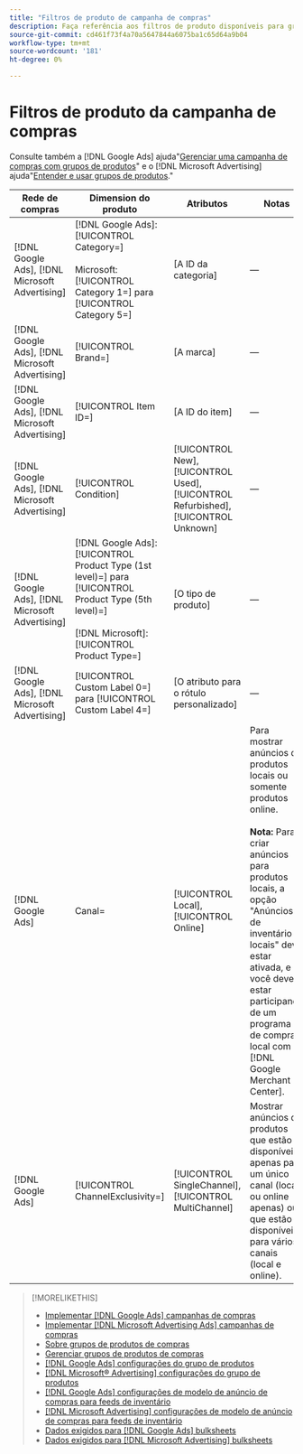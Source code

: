 ```yaml
---
title: "Filtros de produto de campanha de compras"
description: Faça referência aos filtros de produto disponíveis para grupos de produtos de compras.
source-git-commit: cd461f73f4a70a5647844a6075ba1c65d64a9b04
workflow-type: tm+mt
source-wordcount: '181'
ht-degree: 0%

---
```


# Filtros de produto da campanha de compras

Consulte também a [!DNL Google Ads] ajuda&quot;[Gerenciar uma campanha de compras com grupos de produtos](https://support.google.com/google-ads/answer/6275317)&quot; e o [!DNL Microsoft Advertising] ajuda&quot;[Entender e usar grupos de produtos](https://help.ads.microsoft.com/#apex/bae/en/56782).&quot;

| Rede de compras | Dimension do produto | Atributos | Notas |
|----|----|----|----|
| [!DNL Google Ads], [!DNL Microsoft Advertising] | [!DNL Google Ads]: [!UICONTROL Category=]<br><br>Microsoft: [!UICONTROL Category 1=] para [!UICONTROL Category 5=] | \[A ID da categoria\] | — |
| [!DNL Google Ads], [!DNL Microsoft Advertising] | [!UICONTROL Brand=] | \[A marca\] | — |
| [!DNL Google Ads], [!DNL Microsoft Advertising] | [!UICONTROL Item ID=] | \[A ID do item\] | — |
| [!DNL Google Ads], [!DNL Microsoft Advertising] | [!UICONTROL Condition] | [!UICONTROL New], [!UICONTROL Used], [!UICONTROL Refurbished], [!UICONTROL Unknown] | — |
| [!DNL Google Ads], [!DNL Microsoft Advertising] | [!DNL Google Ads]: [!UICONTROL Product Type (1st level)=] para [!UICONTROL Product Type (5th level)=]<br><br>[!DNL Microsoft]: [!UICONTROL Product Type=] | \[O tipo de produto\] | — |
| [!DNL Google Ads], [!DNL Microsoft Advertising] | [!UICONTROL Custom Label 0=] para [!UICONTROL Custom Label 4=] | \[O atributo para o rótulo personalizado\] | — |
| [!DNL Google Ads] | Canal= | [!UICONTROL Local], [!UICONTROL Online] | Para mostrar anúncios de produtos locais ou somente produtos online.<br><br><b>Nota:</b> Para criar anúncios para produtos locais, a opção &quot;Anúncios de inventário locais&quot; deve estar ativada, e você deve estar participando de um programa de compras local com [!DNL Google Merchant Center]. |
| [!DNL Google Ads] | [!UICONTROL ChannelExclusivity=] | [!UICONTROL SingleChannel], [!UICONTROL MultiChannel] | Mostrar anúncios de produtos que estão disponíveis apenas para um único canal (local ou online apenas) ou que estão disponíveis para vários canais (local e online). |

>[!MORELIKETHIS]
>
>* [Implementar [!DNL Google Ads] campanhas de compras](/help/search-social-commerce/campaign-management/special-campaign-types/google-shopping-campaigns.md)
>* [Implementar [!DNL Microsoft Advertising Ads] campanhas de compras](/help/search-social-commerce/campaign-management/special-campaign-types/microsoft-shopping-campaigns.md)
>* [Sobre grupos de produtos de compras](product-group-about.md)
>* [Gerenciar grupos de produtos de compras](product-group-manage.md)
>* [[!DNL Google Ads] configurações do grupo de produtos](/help/search-social-commerce/campaign-management/campaigns/product-group-settings-google.md)
>* [[!DNL Microsoft® Advertising] configurações do grupo de produtos](/help/search-social-commerce/campaign-management/campaigns/product-group-settings-microsoft.md)
>* [[!DNL Google Ads] configurações de modelo de anúncio de compras para feeds de inventário](/help/search-social-commerce/campaign-management/inventory-feeds/ad-templates/template-google-shopping.md)
>* [[!DNL Microsoft Advertising] configurações de modelo de anúncio de compras para feeds de inventário](/help/search-social-commerce/campaign-management/inventory-feeds/ad-templates/template-microsoft-shopping.md)
>* [Dados exigidos para [!DNL Google Ads] bulksheets](/help/search-social-commerce/campaign-management/bulksheets/bulksheet-data-formats/bulksheet-data-google.md)
>* [Dados exigidos para [!DNL Microsoft Advertising] bulksheets](/help/search-social-commerce/campaign-management/bulksheets/bulksheet-data-formats/bulksheet-data-microsoft.md)

